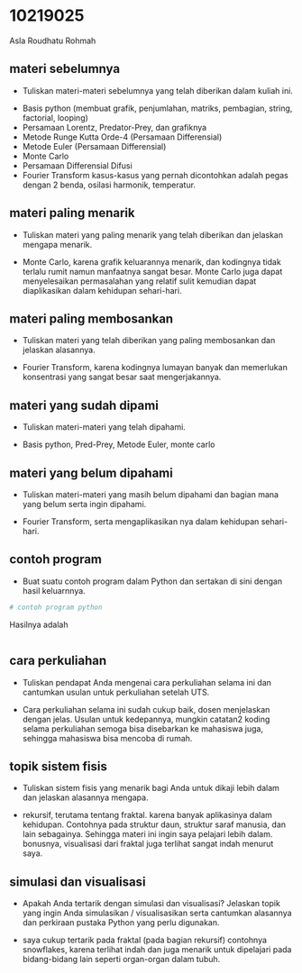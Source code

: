# 10219025
Asla Roudhatu Rohmah


## materi sebelumnya
+ Tuliskan materi-materi sebelumnya yang telah diberikan dalam kuliah ini.
- Basis python (membuat grafik, penjumlahan, matriks, pembagian, string, factorial, looping)
- Persamaan Lorentz, Predator-Prey, dan grafiknya
- Metode Runge Kutta Orde-4 (Persamaan Differensial)
- Metode Euler (Persamaan Differensial)
- Monte Carlo 
- Persamaan Differensial Difusi 
- Fourier Transform
kasus-kasus yang pernah dicontohkan adalah pegas dengan 2 benda, osilasi harmonik, temperatur.

## materi paling menarik
+ Tuliskan materi yang paling menarik yang telah diberikan dan jelaskan mengapa menarik.
- Monte Carlo, karena grafik keluarannya menarik, dan kodingnya tidak terlalu rumit namun manfaatnya sangat besar. Monte Carlo juga dapat menyelesaikan permasalahan yang relatif sulit kemudian dapat diaplikasikan dalam kehidupan sehari-hari. 

## materi paling membosankan
+ Tuliskan materi yang telah diberikan yang paling membosankan dan jelaskan alasannya.
- Fourier Transform, karena kodingnya lumayan banyak dan memerlukan konsentrasi yang sangat besar saat mengerjakannya. 

## materi yang sudah dipami
+ Tuliskan materi-materi yang telah dipahami.
- Basis python, Pred-Prey, Metode Euler, monte carlo

## materi yang belum dipahami
+ Tuliskan materi-materi yang masih belum dipahami dan bagian mana yang belum serta ingin dipahami.
- Fourier Transform, serta mengaplikasikan nya dalam kehidupan sehari-hari. 

## contoh program
+ Buat suatu contoh program dalam Python dan sertakan di sini dengan hasil keluarnnya.

```python
# contoh program python
```

Hasilnya adalah

```
```


## cara perkuliahan
+ Tuliskan pendapat Anda mengenai cara perkuliahan selama ini dan cantumkan usulan untuk perkuliahan setelah UTS.
- Cara perkuliahan selama ini sudah cukup baik, dosen menjelaskan dengan jelas. Usulan untuk kedepannya, mungkin catatan2 koding selama perkuliahan semoga bisa disebarkan ke mahasiswa juga, sehingga mahasiswa bisa mencoba di rumah.

## topik sistem fisis
+ Tuliskan sistem fisis yang menarik bagi Anda untuk dikaji lebih dalam dan jelaskan alasannya mengapa.
- rekursif, terutama tentang fraktal. karena banyak aplikasinya dalam kehidupan. Contohnya pada struktur daun, struktur saraf manusia, dan lain sebagainya. Sehingga materi ini ingin saya pelajari lebih dalam. bonusnya, visualisasi dari fraktal juga terlihat sangat indah menurut saya. 

## simulasi dan visualisasi
+ Apakah Anda tertarik dengan simulasi dan visualisasi? Jelaskan topik yang ingin Anda simulasikan / visualisasikan serta cantumkan alasannya dan perkiraan pustaka Python yang perlu digunakan.
- saya cukup tertarik pada fraktal (pada bagian rekursif) contohnya snowflakes, karena terlihat indah dan juga menarik untuk dipelajari pada bidang-bidang lain seperti organ-organ dalam tubuh. 

